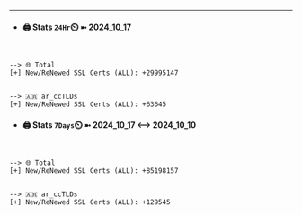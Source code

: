 

---
- #### 🖨️ **Stats** `24Hr`⏲️ ➼ 2024_10_17
```console


--> 🌐 Total
[+] New/ReNewed SSL Certs (ALL): +29995147


--> 🇦🇷 ar_ccTLDs
[+] New/ReNewed SSL Certs (ALL): +63645

```

- #### 🖨️ **Stats** `7Days`⏲️ ➼ 2024_10_17 <--> 2024_10_10
```console


--> 🌐 Total
[+] New/ReNewed SSL Certs (ALL): +85198157


--> 🇦🇷 ar_ccTLDs
[+] New/ReNewed SSL Certs (ALL): +129545

```

